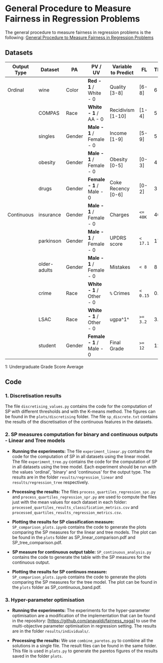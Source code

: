# General Procedure to Measure Fairness in Regression Problems

The general procedure to measure fairness in regression problems is the following: [General Procedure to Measure Fairness in Regression Problems](plots/Procedure.pdf "General Procedure to Measure Fairness in Regression Problems")

## Datasets


| Output Type  | Dataset       | PA     | PV / UV                              | Variable to Predict      | FL      | Threshold | 
|--------------|---------------|--------|--------------------------------------|--------------------------|---------|-----------|
| Ordinal      | wine          | Color  | **Red - 1** / White - 0              | Quality [3-8]            | [6-8]   | 6         |
|              | COMPAS        | Race   | **White - 1** / AA - 0               | Recidivism [1-10]        | [1-4]   | 5         |
|              | singles       | Gender | **Male - 1** / Female - 0            | Income [1-9]             | [5-9]   | 5         |
|              | obesity       | Gender | **Male - 1** / Female - 0            | Obesity [0-5]            | [0-3]   | 4         |
|              | drugs         | Gender | **Female - 1** / Male - 0            | Coke Recency [0-6]       | [0-2]   | 3         |
| Continuous   | insurance     | Gender | **Male - 1** / Female - 0            | Charges                  | `<= 40K`| 40K       |
|              | parkinson     | Gender | **Male - 1** / Female - 0            | UPDRS score              | `< 17.1`| 17.1      |
|              | older-adults  | Gender | **Male - 1** / Female - 0            | Mistakes                 | `< 8`   | 8         |
|              | crime         | Race   | **White - 1** / Other - 0            | `%` Crimes               | `< 0.15`| 0.15      |
|              | LSAC          | Race   | **White - 1** / Other - 0            | ugpa^1^                  | `>= 3.2`| 3.2       |
|              | student       | Gender | **Female - 1** / Male - 0            | Final Grade              | `>= 12` | 12        |

1: Undergraduate Grade Score Average

## Code

### 1. Discretisation results

The file `discretising_values.py` contains the code for the computation of SP with different thresholds and with the K-means method. 
The figures can be found in the `plots/discretising` folder.
The file `sp_discrete.txt` contains the results of the discretisation of the continuous features in the datasets.

### 2. SP measures computation for binary and continuous outputs - Linear and Tree models

- **Running the experiments:**
The file `experiment_linear.py` contains the code for the computation of SP in all datasets using the linear model.
The file `experiment_tree.py` contains the code for the computation of SP in all datasets using the tree model.
Each experiment should be run with the values 'ordinal', 'binary' and 'continuous' for the output type.
The results are in the folder `results/regression_linear` and `results/regression_tree` respectively.


- **Processing the results:**
The files `process_quartiles_regression_spc.py` and `process_quartiles_regression_spr.py` are used to compute the files just with the mean values for each dataset in each folder: `processed_quartiles_results_classification_metrics.csv` and `processed_quartiles_results_regression_metrics.csv`.


- **Plotting the results for SP classification measure:**
`SP_comparison_plots.ipynb` contains the code to generate the plots comparing the SP measures for the linear and tree models. The plot can be found in the `plots` folder as SP_linear_comparison.pdf and SP_tree_comparison.pdf.


- **SP measure for continuous output table:**
`SP_continuous_analysis.py` contains the code to generate the table with the SP measures for the continuous output. 


- **Plotting the results for SP continuos measure:**
`SP_comparison_plots.ipynb` contains the code to generate the plots comparing the SP measures for the tree model. The plot can be found in the `plots` folder as SP_continuous_band.pdf.

### 3. Hyper-parameter optimisation

- **Running the experiments:**
The experiments for the hyper-parameter optimisation are a modification of the implementation that can be found in the repository: [https://github.com/anavaldi/fairness_nsga] to use the multi-objective parameter optimisation in regression setting.
The results are in the folder `results/individuals/`.

- **Processing the results:**
We use `combine_paretos.py` to combine all the solutions in a single file. The result files can be found in the same folder. 
This file is used in `plots.py` to generate the paretos figures of the results saved in the folder `plots`. 
